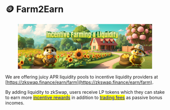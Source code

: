 # 🪙 Farm2Earn

<figure><img src="../.gitbook/assets/Farming.png" alt=""><figcaption></figcaption></figure>

We are offering juicy APR liquidity pools to incentive liquidity providers at [https://zkswap.finance/earn/farm](https://zkswap.finance/earn/farm).

By adding liquidity to zkSwap, users receive LP tokens which they can stake to earn more [<mark style="color:blue;">incentive rewards</mark>](https://zkswap.finance/earn/farm) in addition to [<mark style="color:blue;">trading fees</mark>](fee.md) as passive bonus incomes.
